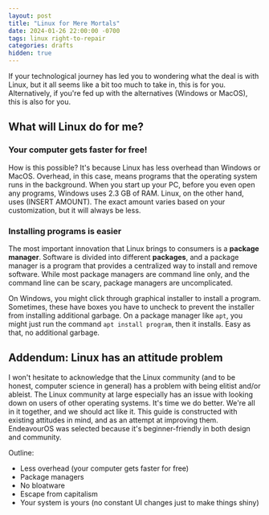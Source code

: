 ```yaml
---
layout: post
title: "Linux for Mere Mortals"
date: 2024-01-26 22:00:00 -0700
tags: linux right-to-repair
categories: drafts
hidden: true
--- 
```


If your technological journey has led you to wondering what the deal is with Linux, 
but it all seems like a bit too much to take in, this is for you. Alternatively, 
if you're fed up with the alternatives (Windows or MacOS), this is also for you.


## What will Linux do for me?

### Your computer gets faster for free! 
How is this possible? It's because Linux has less overhead than Windows or MacOS. 
Overhead, in this case, means programs that the operating system runs in the 
background. When you start up your PC, before you even open any programs, Windows 
uses 2.3 GB of RAM. Linux, on the other hand, uses (INSERT AMOUNT). The exact 
amount varies based on your customization, but it will always be less. 

### Installing programs is easier
The most important innovation that Linux brings to consumers is a **package manager**. 
Software is divided into different **packages**, and a package manager is a program
that provides a centralized way to install and remove software. While most package
managers are command line only, and the command line can be scary, package managers
are uncomplicated. 

On Windows, you might click through graphical installer to install a program. Sometimes, 
these have boxes you have to uncheck to prevent the installer from installing additional
garbage. On a package manager like `apt`, you might just run the command 
`apt install program`, then it installs. Easy as that, no additional garbage. 


## Addendum: Linux has an attitude problem 
I won't hesitate to acknowledge that the Linux community (and to be honest, computer science in general)
has a problem with being elitist and/or ableist. The Linux community at large
especially has an issue with looking down on users of other operating systems. 
It's time we do better. We're all in it together, and we should act like it. 
This guide is constructed with existing attitudes in mind, and as an attempt 
at improving them. EndeavourOS was selected because it's beginner-friendly in both 
design and community. 

Outline: 
- Less overhead (your computer gets faster for free)
- Package managers 
- No bloatware 
- Escape from capitalism 
- Your system is yours (no constant UI changes just to make things shiny)
